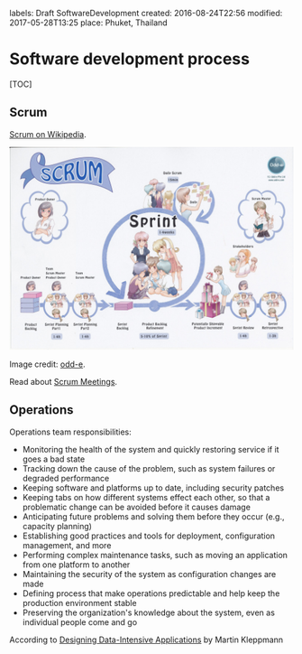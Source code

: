 labels: Draft
        SoftwareDevelopment
created: 2016-08-24T22:56
modified: 2017-05-28T13:25
place: Phuket, Thailand

# Software development process

[TOC]

## Scrum

[Scrum on Wikipedia](https://en.wikipedia.org/wiki/Scrum_(software_development)).

![scrum](scrum.jpg)

Image credit: [odd-e](https://www.odd-e.com/).

Read about [Scrum Meetings](https://www.mountaingoatsoftware.com/agile/scrum/meetings).

## Operations

Operations team responsibilities:

- Monitoring the health of the system and quickly restoring service if it goes a bad state
- Tracking down the cause of the problem, such as system failures or degraded performance
- Keeping software and platforms up to date, including security patches
- Keeping tabs on how different systems effect each other, so that a problematic change can be avoided before it causes damage
- Anticipating future problems and solving them before they occur (e.g., capacity planning)
- Establishing good practices and tools for deployment, configuration management, and more
- Performing complex maintenance tasks, such as moving an application from one platform to another
- Maintaining the security of the system as configuration changes are made
- Defining process that make operations predictable and help keep the production environment stable
- Preserving the organization's knowledge about the system, even as individual people come and go

According to [Designing Data-Intensive Applications](https://www.amazon.com/Designing-Data-Intensive-Applications-Reliable-Maintainable/dp/1449373321) by Martin Kleppmann
